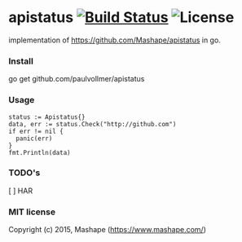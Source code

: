 # apistatus [![Build Status](https://travis-ci.org/paulvollmer/apistatus.svg?branch=master)](https://travis-ci.org/paulvollmer/apistatus) ![License](https://img.shields.io/npm/l/apistatus.svg)
implementation of https://github.com/Mashape/apistatus in go.

### Install

go get github.com/paulvollmer/apistatus

### Usage

    status := Apistatus{}
    data, err := status.Check("http://github.com")
    if err != nil {
      panic(err)
    }
    fmt.Println(data)

### TODO's
[ ] HAR

### MIT license

Copyright (c) 2015, Mashape (https://www.mashape.com/)
